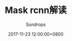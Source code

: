 ---
layout:     post
title:      "Mask rcnn解读"
csdn-url:   "https://blog.csdn.net/u013010889/article/details/78588227"
date:       2017-11-23 12:00:00+0800
author:     "Sundrops"
header-img: "img/home-bg-faye.png"
catalog: true
tags:
    - detection
---